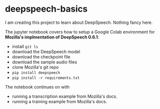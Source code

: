 # deepspeech-basics
I am creating this project to learn about DeepSpeech.
Nothing fancy here.

The jupyter notebook covers how to setup a Google Colab environment for **Mozilla's implmentation of DeepSpeech 0.6.1**:
  * install `git ls`
  * download the DeepSpeech model
  * download the checkpoint file
  * download the sample audio files
  * clone Mozilla's git repo
  * `pip install deepspeech`
  * `pip install -r requirements.txt`
  
The notebook continues on with 
  * running a transcription example from Mozilla's docs.
  * running a training example from Mozilla's docs.
  
